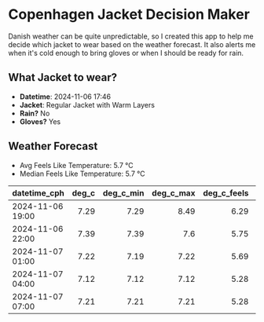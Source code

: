 
# Copenhagen Jacket Decision Maker

Danish weather can be quite unpredictable, so I created this app to help me decide which jacket to wear based on the weather forecast. 
It also alerts me when it's cold enough to bring gloves or when I should be ready for rain.

## What Jacket to wear?

- **Datetime**: 2024-11-06 17:46
- **Jacket**: Regular Jacket with Warm Layers
- **Rain?** No
- **Gloves?** Yes

## Weather Forecast
- Avg Feels Like Temperature: 5.7 °C
- Median Feels Like Temperature: 5.7 °C

| datetime_cph     |   deg_c |   deg_c_min |   deg_c_max |   deg_c_feels | weather   | wind   | rain   |
|:-----------------|--------:|------------:|------------:|--------------:|:----------|:-------|:-------|
| 2024-11-06 19:00 |    7.29 |        7.29 |        8.49 |          6.29 | Clouds    | Low    | None   |
| 2024-11-06 22:00 |    7.39 |        7.39 |        7.6  |          5.75 | Clouds    | Low    | None   |
| 2024-11-07 01:00 |    7.22 |        7.19 |        7.22 |          5.69 | Clouds    | Low    | None   |
| 2024-11-07 04:00 |    7.12 |        7.12 |        7.12 |          5.28 | Clear     | Low    | None   |
| 2024-11-07 07:00 |    7.21 |        7.21 |        7.21 |          5.28 | Clouds    | Low    | None   |
        